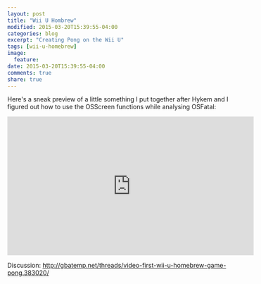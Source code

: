 ```yaml
---
layout: post
title: "Wii U Hombrew"
modified: 2015-03-20T15:39:55-04:00
categories: blog
excerpt: "Creating Pong on the Wii U"
tags: [wii-u-homebrew]
image:
  feature:
date: 2015-03-20T15:39:55-04:00
comments: true
share: true
---
```

Here's a sneak preview of a little something I put together after Hykem and I figured out how to use the OSScreen functions while analysing OSFatal:
<iframe width="560" height="315" src="https://www.youtube.com/watch?v=5ca_qIKwPwY" frameborder="0"> </iframe>

Discussion:
http://gbatemp.net/threads/video-first-wii-u-homebrew-game-pong.383020/